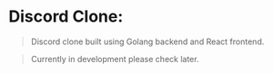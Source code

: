 # Discord Clone:

> Discord clone built using Golang backend and React frontend.

> Currently in development please check later.